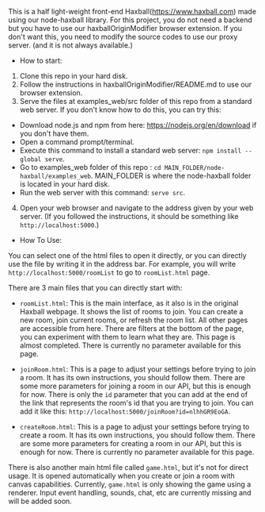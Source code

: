 This is a half light-weight front-end Haxball(https://www.haxball.com) made using our node-haxball library.
For this project, you do not need a backend but you have to use our haxballOriginModifier browser extension.
If you don't want this, you need to modify the source codes to use our proxy server. (and it is not always available.)

- How to start:

1. Clone this repo in your hard disk.
2. Follow the instructions in haxballOriginModifier/README.md to use our browser extension.
3. Serve the files at examples_web/src folder of this repo from a standard web server. If you don't know how to do this, you can try this:
  - Download node.js and npm from here: https://nodejs.org/en/download if you don't have them.
  - Open a command prompt/terminal.
  - Execute this command to install a standard web server: `npm install --global serve`.
  - Go to examples_web folder of this repo : `cd MAIN_FOLDER/node-haxball/examples_web`. MAIN_FOLDER is where the node-haxball folder is located in your hard disk.
  - Run the web server with this command: `serve src`.
  
4. Open your web browser and navigate to the address given by your web server. (If you followed the instructions, it should be something like `http://localhost:5000`.)

- How To Use:

You can select one of the html files to open it directly, or you can directly use the file by writing it in the address bar. For example, you will write 
`http://localhost:5000/roomList` to go to `roomList.html` page.

There are 3 main files that you can directly start with:

  - `roomList.html`: This is the main interface, as it also is in the original Haxball webpage. It shows the list of rooms to join. You can create a new room, 
  join current rooms, or refresh the room list. All other pages are accessible from here. There are filters at the bottom of the page, you can experiment with 
  them to learn what they are. This page is almost completed. There is currently no parameter available for this page.

  - `joinRoom.html`: This is a page to adjust your settings before trying to join a room. It has its own instructions, you should follow them. There are some 
  more parameters for joining a room in our API, but this is enough for now. There is only the `id` parameter that you can add at the end of the link that 
  represents the room's id that you are trying to join. You can add it like this: `http://localhost:5000/joinRoom?id=nlhhGR9EoGA`.

  - `createRoom.html`: This is a page to adjust your settings before trying to create a room. It has its own instructions, you should follow them. There are some 
  more parameters for creating a room in our API, but this is enough for now. There is currently no parameter available for this page.

There is also another main html file called `game.html`, but it's not for direct usage. It is opened automatically when you create or join a room with canvas 
capabilities. Currently, `game.html` is only showing the game using a renderer. Input event handling, sounds, chat, etc are currently missing and will be 
added soon.

